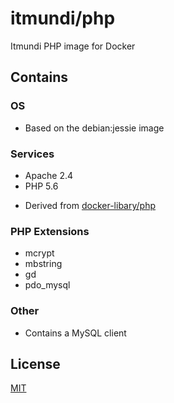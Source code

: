 # itmundi/php
Itmundi PHP image for Docker

## Contains

### OS
 - Based on the debian:jessie image

### Services
 - Apache 2.4
 - PHP 5.6

* Derived from [docker-libary/php](https://github.com/docker-library/php/tree/master/5.6/apache)

### PHP Extensions
 - mcrypt
 - mbstring
 - gd
 - pdo_mysql

### Other
 - Contains a MySQL client

## License
[MIT](LICENSE)
